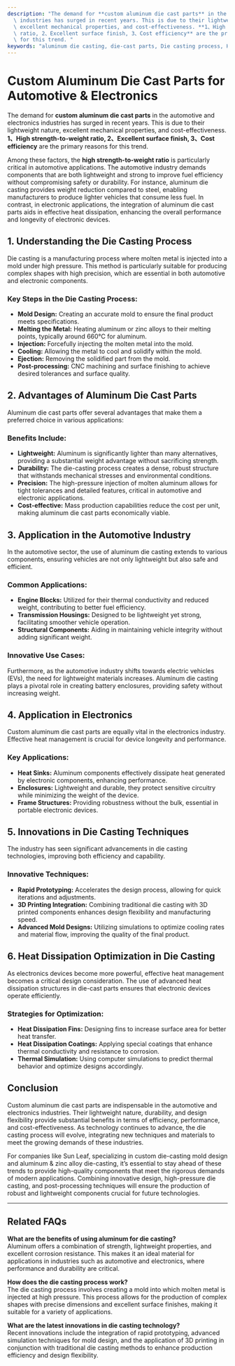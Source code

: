 ```yaml
---
description: "The demand for **custom aluminum die cast parts** in the automotive and electronics\
  \ industries has surged in recent years. This is due to their lightweight nature,\
  \ excellent mechanical properties, and cost-effectiveness. **1、High strength-to-weight\
  \ ratio, 2、Excellent surface finish, 3、Cost efficiency** are the primary reasons\
  \ for this trend. "
keywords: "aluminum die casting, die-cast parts, Die casting process, Heat dissipation performance"
---
```

# Custom Aluminum Die Cast Parts for Automotive & Electronics  

The demand for **custom aluminum die cast parts** in the automotive and electronics industries has surged in recent years. This is due to their lightweight nature, excellent mechanical properties, and cost-effectiveness. **1、High strength-to-weight ratio, 2、Excellent surface finish, 3、Cost efficiency** are the primary reasons for this trend. 

Among these factors, the **high strength-to-weight ratio** is particularly critical in automotive applications. The automotive industry demands components that are both lightweight and strong to improve fuel efficiency without compromising safety or durability. For instance, aluminum die casting provides weight reduction compared to steel, enabling manufacturers to produce lighter vehicles that consume less fuel. In contrast, in electronic applications, the integration of aluminum die cast parts aids in effective heat dissipation, enhancing the overall performance and longevity of electronic devices.

## **1. Understanding the Die Casting Process**

Die casting is a manufacturing process where molten metal is injected into a mold under high pressure. This method is particularly suitable for producing complex shapes with high precision, which are essential in both automotive and electronic components.

### **Key Steps in the Die Casting Process:**

- **Mold Design:** Creating an accurate mold to ensure the final product meets specifications.
- **Melting the Metal:** Heating aluminum or zinc alloys to their melting points, typically around 660°C for aluminum.
- **Injection:** Forcefully injecting the molten metal into the mold.
- **Cooling:** Allowing the metal to cool and solidify within the mold.
- **Ejection:** Removing the solidified part from the mold.
- **Post-processing:** CNC machining and surface finishing to achieve desired tolerances and surface quality.

## **2. Advantages of Aluminum Die Cast Parts**

Aluminum die cast parts offer several advantages that make them a preferred choice in various applications:

### **Benefits Include:**

- **Lightweight:** Aluminum is significantly lighter than many alternatives, providing a substantial weight advantage without sacrificing strength.
- **Durability:** The die-casting process creates a dense, robust structure that withstands mechanical stresses and environmental conditions.
- **Precision:** The high-pressure injection of molten aluminum allows for tight tolerances and detailed features, critical in automotive and electronic applications.
- **Cost-effective:** Mass production capabilities reduce the cost per unit, making aluminum die cast parts economically viable.

## **3. Application in the Automotive Industry**

In the automotive sector, the use of aluminum die casting extends to various components, ensuring vehicles are not only lightweight but also safe and efficient.

### **Common Applications:**

- **Engine Blocks:** Utilized for their thermal conductivity and reduced weight, contributing to better fuel efficiency.
- **Transmission Housings:** Designed to be lightweight yet strong, facilitating smoother vehicle operation.
- **Structural Components:** Aiding in maintaining vehicle integrity without adding significant weight.

### **Innovative Use Cases:**

Furthermore, as the automotive industry shifts towards electric vehicles (EVs), the need for lightweight materials increases. Aluminum die casting plays a pivotal role in creating battery enclosures, providing safety without increasing weight.

## **4. Application in Electronics**

Custom aluminum die cast parts are equally vital in the electronics industry. Effective heat management is crucial for device longevity and performance.

### **Key Applications:**

- **Heat Sinks:** Aluminum components effectively dissipate heat generated by electronic components, enhancing performance.
- **Enclosures:** Lightweight and durable, they protect sensitive circuitry while minimizing the weight of the device.
- **Frame Structures:** Providing robustness without the bulk, essential in portable electronic devices.

## **5. Innovations in Die Casting Techniques**

The industry has seen significant advancements in die casting technologies, improving both efficiency and capability.

### **Innovative Techniques:**

- **Rapid Prototyping:** Accelerates the design process, allowing for quick iterations and adjustments.
- **3D Printing Integration:** Combining traditional die casting with 3D printed components enhances design flexibility and manufacturing speed.
- **Advanced Mold Designs:** Utilizing simulations to optimize cooling rates and material flow, improving the quality of the final product.

## **6. Heat Dissipation Optimization in Die Casting**

As electronics devices become more powerful, effective heat management becomes a critical design consideration. The use of advanced heat dissipation structures in die-cast parts ensures that electronic devices operate efficiently.

### **Strategies for Optimization:**

- **Heat Dissipation Fins:** Designing fins to increase surface area for better heat transfer.
- **Heat Dissipation Coatings:** Applying special coatings that enhance thermal conductivity and resistance to corrosion.
- **Thermal Simulation:** Using computer simulations to predict thermal behavior and optimize designs accordingly.

## **Conclusion**

Custom aluminum die cast parts are indispensable in the automotive and electronics industries. Their lightweight nature, durability, and design flexibility provide substantial benefits in terms of efficiency, performance, and cost-effectiveness. As technology continues to advance, the die casting process will evolve, integrating new techniques and materials to meet the growing demands of these industries.

For companies like Sun Leaf, specializing in custom die-casting mold design and aluminum & zinc alloy die-casting, it’s essential to stay ahead of these trends to provide high-quality components that meet the rigorous demands of modern applications. Combining innovative design, high-pressure die casting, and post-processing techniques will ensure the production of robust and lightweight components crucial for future technologies.

---

## **Related FAQs**

**What are the benefits of using aluminum for die casting?**  
Aluminum offers a combination of strength, lightweight properties, and excellent corrosion resistance. This makes it an ideal material for applications in industries such as automotive and electronics, where performance and durability are critical.

**How does the die casting process work?**  
The die casting process involves creating a mold into which molten metal is injected at high pressure. This process allows for the production of complex shapes with precise dimensions and excellent surface finishes, making it suitable for a variety of applications.

**What are the latest innovations in die casting technology?**  
Recent innovations include the integration of rapid prototyping, advanced simulation techniques for mold design, and the application of 3D printing in conjunction with traditional die casting methods to enhance production efficiency and design flexibility.

